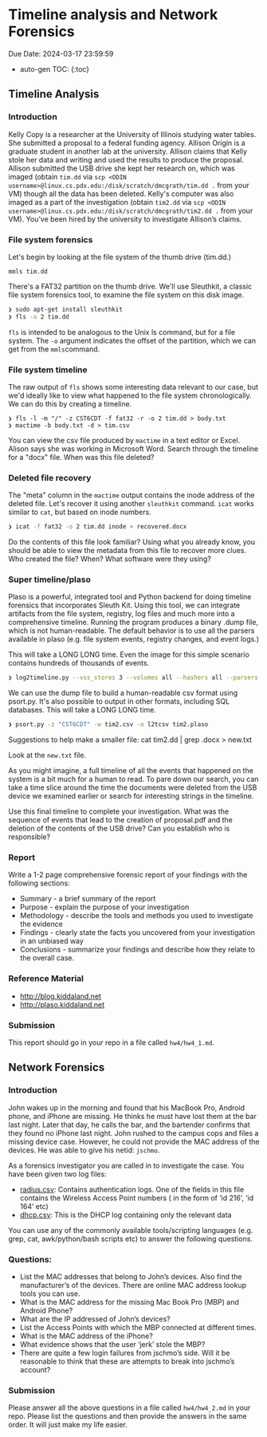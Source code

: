 # Timeline analysis and Network Forensics

Due Date: 2024-03-17 23:59:59

* auto-gen TOC:
{:toc}

## Timeline Analysis

### Introduction

Kelly Copy is a researcher at the University of Illinois studying water tables. She submitted a proposal to a federal funding agency. Allison Origin is a graduate student in another lab at the university. Allison claims that Kelly stole her data and writing and used the results to produce the proposal. Allison submitted the USB drive she kept her research on, which was imaged (obtain `tim.dd` via `scp <ODIN username>@linux.cs.pdx.edu:/disk/scratch/dmcgrath/tim.dd .` from your VM) though all the data has been deleted. Kelly's computer was also imaged as a part of the investigation (obtain `tim2.dd` via `scp <ODIN username>@linux.cs.pdx.edu:/disk/scratch/dmcgrath/tim2.dd .` from your VM). You’ve been hired by the university to investigate Allison’s claims.

### File system forensics
Let's begin by looking at the file system of the thumb drive (tim.dd.)

`mmls tim.dd`

There's a FAT32 partition on the thumb drive. We'll use Sleuthkit, a classic file system forensics tool, to examine the file system on this disk image.

```sh
❯ sudo apt-get install sleuthkit
❯ fls -o 2 tim.dd
```

`fls​` is intended to be analogous to the Unix ​ls​ command, but for a file system. The `​-o`​ argument indicates the offset of the partition, which we can get from the `​mmls​` command.

### File system timeline

The raw output of `​fls​` shows some interesting data relevant to our case, but we'd ideally like to view what happened to the file system chronologically. We can do this by creating a timeline.

```
❯ fls -l -m "/" -z CST6CDT -f fat32 -r -o 2 tim.dd > body.txt
❯ mactime -b body.txt -d > tim.csv
```

You can view the csv file produced by `mactime` in a text editor or Excel. Alison says she was working in Microsoft Word. Search through the timeline for a "docx" file. When was this file deleted?

### Deleted file recovery

The "meta" column in the `mactime` output contains the inode address of the deleted file. Let's recover it using another `sleuthkit` command. `icat` works similar to `cat`, but based on inode numbers.

```sh
❯ icat -f fat32 -o 2 tim.dd ​inode​ > recovered.docx
```

Do the contents of this file look familiar? Using what you already know, you should be able to view the metadata from this file to recover more clues. Who created the file? When? What software were they using?

### Super timeline/plaso

Plaso is a powerful, integrated tool and Python backend for doing timeline forensics that incorporates Sleuth Kit. Using this tool, we can integrate artifacts from the file system, registry, log files and much more into a comprehensive timeline. Running the program produces a binary .dump file, which is not human-readable. The default behavior is to use all the parsers available in plaso (e.g. file system events, registry changes, and event logs.)

This will take a LONG LONG time. ​Even the image for this simple scenario contains hundreds of thousands of events.

```sh
❯ log2timeline.py --vss_stores 3 --volumes all --hashers all --parsers webhist,win7,win7_slow,win_gen --storage-file tim2.plaso tim2.dd
```

We can use the dump file to build a human-readable csv format using psort.py. It's also possible to output in other formats, including SQL databases. ​This will take a LONG LONG time.

```sh
❯ psort.py -z "CST6CDT" -w tim2.csv -o l2tcsv tim2.plaso
```

Suggestions to help make a smaller file: cat tim2.dd | grep .docx > new.txt

Look at the `new.txt` file.

As you might imagine, a full timeline of all the events that happened on the system is a bit much for a human to read. To pare down our search, you can take a time slice around the time the documents were deleted from the USB device we examined earlier or search for interesting strings in the timeline.

Use this final timeline to complete your investigation. What was the sequence of events that lead to the creation of ​proposal.pdf​ and the deletion of the contents of the USB drive? Can you establish who is responsible?

### Report
Write a 1-2 page comprehensive forensic report of your findings with the following sections:

* Summary - a brief summary of the report
* Purpose - explain the purpose of your investigation
* Methodology - describe the tools and methods you used to investigate the evidence
* Findings - clearly state the facts you uncovered from your investigation in an unbiased way
* Conclusions - summarize your findings and describe how they relate to the overall case.

### Reference Material

* http://blog.kiddaland.net
* http://plaso.kiddaland.net

### Submission

This report should go in your repo in a file called `hw4/hw4_1.md`.

## Network Forensics

### Introduction

John wakes up in the morning and found that his MacBook Pro, Android phone, and iPhone are missing. He thinks he must have lost them at the bar last night. Later that day, he calls the bar, and the bartender confirms that they found no iPhone last night. John rushed to the campus cops and files a missing device case.  However, he could not provide the MAC address of the devices. He was able to give his netid: `jschmo`.

As a forensics investigator you are called in to investigate the case. You have been given two log files:

* [radius.csv](radius1.3.csv): Contains authentication logs. One of the fields in this file contains the Wireless Access Point numbers ( in the form of ‘id 216’, ‘id 164’ etc)
* [dhcp.csv](dhcp1.1.csv): This is the DHCP log containing only the relevant data

You can use any of the commonly available tools/scripting languages (e.g. grep, cat, awk/python/bash scripts etc) to answer the following questions.

### Questions:

* List the MAC addresses that belong to John’s devices.  Also find the manufacturer’s of the devices. There are online MAC address lookup tools you can use.
* What is the MAC address for the missing Mac Book Pro (MBP) and Android Phone?
* What are the IP addressed of John’s devices?
* List the Access Points with which the MBP connected at different times.
* What is the MAC address of the iPhone?
* What evidence shows that the user ‘jerk’ stole the MBP?
* There are quite a few login failures from jschmo’s side. Will it be reasonable to think that these are attempts to break into jschmo’s account?

### Submission

Please answer all the above questions in a file called `hw4/hw4_2.md` in your repo. Please list the questions and then provide the answers in the same order. It will just make my life easier.